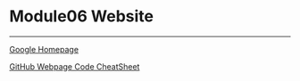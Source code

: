 # Module06 Website
---
[Google Homepage](https://www.google.com "Google's Homepage")

[GitHub Webpage Code CheatSheet](https://github.com/adam-p/markdownhere/wiki/Markdown-Cheatsheet)

